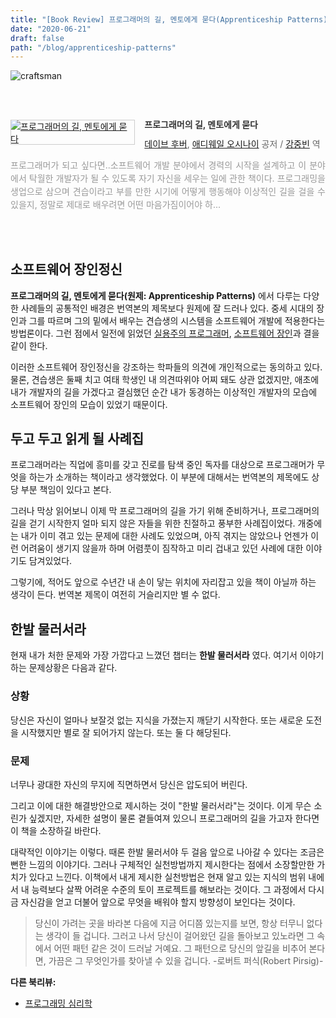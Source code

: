 ```yaml
---
title: "[Book Review] 프로그래머의 길, 멘토에게 묻다(Apprenticeship Patterns)"
date: "2020-06-21"
draft: false
path: "/blog/apprenticeship-patterns"
---
```


![craftsman](https://images.unsplash.com/photo-1511306162219-1c5a469ab86c?ixlib=rb-1.2.1&ixid=eyJhcHBfaWQiOjEyMDd9&auto=format&fit=crop&w=1400&q=60)

<br /><br /><div style="clear:left;text-align:left;"><div style="float:left;margin:0 15px 5px 0;"><a href="http://www.yes24.com/Product/Goods/4045732" style="display:inline-block;overflow:hidden;border:solid 1px #ccc;" target="_blank"><img style="margin:-1px;vertical-align:top;" src="http://image.yes24.com/goods/4045732/M" border="0" alt="프로그래머의 길, 멘토에게 묻다 "></a></div><div><p style="line-height:1.2em;color:#333;font-size:14px;font-weight:bold;">프로그래머의 길, 멘토에게 묻다 </p><p style="margin-top:5px;line-height:1.2em;color:#666;"><a href="http://www.yes24.com/SearchCorner/Result?domain=ALL&author_yn=Y&query=%b5%a5%c0%cc%ba%ea+%c8%c4%b9%f6" target="_blank">데이브 후버</a>, <a href="http://www.yes24.com/SearchCorner/Result?domain=ALL&author_yn=Y&query=%be%d6%b5%f0%bf%fe%c0%cf+%bf%c0%bd%c3%b3%aa%c0%cc" target="_blank">애디웨일 오시나이</a> 공저 / <a href="http://www.yes24.com/SearchCorner/Result?domain=ALL&author_yn=Y&query=%b0%ad%c1%df%ba%f3" target="_blank">강중빈</a> 역</p><p style="margin-top:14px;line-height:1.5em;text-align:justify;color:#999;">프로그래머가 되고 싶다면..소프트웨어 개발 분야에서 경력의 시작을 설계하고 이 분야에서 탁월한 개발자가 될 수 있도록 자기 자신을 세우는 일에 관한 책이다. 프로그래밍을 생업으로 삼으며 견습이라고 부를 만한 시기에 어떻게 행동해야 이상적인 길을 걸을 수 있을지, 정말로 제대로 배우려면 어떤 마음가짐이어야 하...</p></div></div><br /><br />

## 소프트웨어 장인정신
**프로그래머의 길, 멘토에게 묻다(원제: Apprenticeship Patterns)** 에서 다루는 다양한 사례들의 공통적인 배경은 번역본의 제목보다 원제에 잘 드러나 있다. 중세 시대의 장인과 그를 따르며 그의 밑에서 배우는 견습생의 시스템을 소프트웨어 개발에 적용한다는 방법론이다. 그런 점에서 일전에 읽었던 [실용주의 프로그래머](http://www.yes24.com/Product/Goods/12501565?scode=032&OzSrank=1), [소프트웨어 장인](http://www.yes24.com/Product/Goods/20461940?Acode=101)과 결을 같이 한다.

이러한 소프트웨어 장인정신을 강조하는 학파들의 의견에 개인적으로는 동의하고 있다. 물론, 견습생은 둘째 치고 여태 학생인 내 의견따위야 어찌 돼도 상관 없겠지만, 애초에 내가 개발자의 길을 가겠다고 결심했던 순간 내가 동경하는 이상적인 개발자의 모습에 소프트웨어 장인의 모습이 있었기 때문이다.

## 두고 두고 읽게 될 사례집
프로그래머라는 직업에 흥미를 갖고 진로를 탐색 중인 독자를 대상으로 프로그래머가 무엇을 하는가 소개하는 책이라고 생각했었다. 이 부분에 대해서는 번역본의 제목에도 상당 부분 책임이 있다고 본다.

그러나 막상 읽어보니 이제 막 프로그래머의 길을 가기 위해 준비하거나, 프로그래머의 길을 걷기 시작한지 얼마 되지 않은 자들을 위한 친절하고 풍부한 사례집이었다. 개중에는 내가 이미 겪고 있는 문제에 대한 사례도 있었으며, 아직 겪지는 않았으나 언젠가 이런 어려움이 생기지 않을까 하며 어렴풋이 짐작하고 미리 겁내고 있던 사례에 대한 이야기도 담겨있었다.

그렇기에, 적어도 앞으로 수년간 내 손이 닿는 위치에 자리잡고 있을 책이 아닐까 하는 생각이 든다. 번역본 제목이 여전히 거슬리지만 별 수 없다.

## 한발 물러서라
현재 내가 처한 문제와 가장 가깝다고 느꼈던 챕터는 **한발 물러서라** 였다. 여기서 이야기하는 문제상황은 다음과 같다.

### 상황
당신은 자신이 얼마나 보잘것 없는 지식을 가졌는지 깨닫기 시작한다. 또는 새로운 도전을 시작했지만 별로 잘 되어가지 않는다. 또는 둘 다 해당된다.

### 문제
너무나 광대한 자신의 무지에 직면하면서 당신은 압도되어 버린다.

그리고 이에 대한 해결방안으로 제시하는 것이 "한발 물러서라"는 것이다. 이게 무슨 소린가 싶겠지만, 자세한 설명이 물론 곁들여져 있으니 프로그래머의 길을 가고자 한다면 이 책을 소장하길 바란다.

대략적인 이야기는 이렇다. 때론 한발 물러서야 두 걸음 앞으로 나아갈 수 있다는 조금은 뻔한 느낌의 이야기다. 그러나 구체적인 실천방법까지 제시한다는 점에서 소장할만한 가치가 있다고 느낀다. 이책에서 내게 제시한 실천방법은 현재 알고 있는 지식의 범위 내에서 내 능력보다 살짝 어려운 수준의 토이 프로젝트를 해보라는 것이다. 그 과정에서 다시금 자신감을 얻고 더불어 앞으로 무엇을 배워야 할지 방향성이 보인다는 것이다.

> 당신이 가려는 곳을 바라본 다음에 지금 어디쯤 있는지를 보면, 항상 터무니 없다는 생각이 들 겁니다. 그러고 나서 당신이 걸어왔던 길을 돌아보고 있노라면 그 속에서 어떤 패턴 같은 것이 드러날 거예요. 그 패턴으로 당신의 앞길을 비추어 본다면, 가끔은 그 무엇인가를 찾아낼 수 있을 겁니다. -로버트 퍼식(Robert Pirsig)-

**다른 북리뷰:**
- [프로그래밍 심리학](https://codeameba.netlify.app/blog/phychology-of-programming)